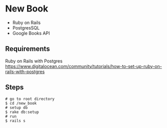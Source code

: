 # New Book

- Ruby on Rails
- PostgresSQL
- Google Books API

## Requirements

Ruby on Rails with Postgres
https://www.digitalocean.com/community/tutorials/how-to-set-up-ruby-on-rails-with-postgres

## Steps

```
# go to root directory
$ cd /new_book
# setup db
$ rake db:setup
# run
$ rails s
```
